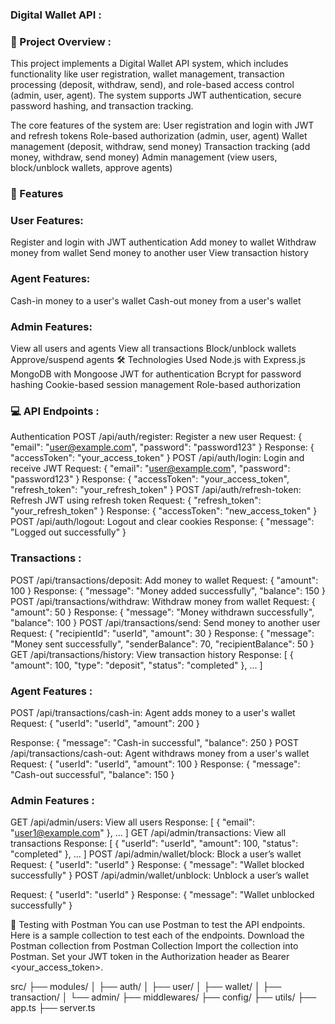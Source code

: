 ### Digital Wallet API :
### 📄 Project Overview :
This project implements a Digital Wallet API system, which includes functionality like user registration, wallet management, transaction processing (deposit, withdraw, send), and role-based access control (admin, user, agent). The system supports JWT authentication, secure password hashing, and transaction tracking.

The core features of the system are:
User registration and login with JWT and refresh tokens
Role-based authorization (admin, user, agent)
Wallet management (deposit, withdraw, send money)
Transaction tracking (add money, withdraw, send money)
Admin management (view users, block/unblock wallets, approve agents)

### 🚀 Features

### User Features:
Register and login with JWT authentication
Add money to wallet
Withdraw money from wallet
Send money to another user
View transaction history

### Agent Features:
Cash-in money to a user's wallet
Cash-out money from a user's wallet

### Admin Features:
View all users and agents
View all transactions
Block/unblock wallets
Approve/suspend agents
🛠️ Technologies Used
Node.js with Express.js
MongoDB with Mongoose
JWT for authentication
Bcrypt for password hashing
Cookie-based session management
Role-based authorization


### 💻 API Endpoints : 
Authentication
POST /api/auth/register: Register a new user
Request: { "email": "user@example.com", "password": "password123" }
Response: { "accessToken": "your_access_token" }
POST /api/auth/login: Login and receive JWT
Request: { "email": "user@example.com", "password": "password123" }
Response: { "accessToken": "your_access_token", "refresh_token": "your_refresh_token" }
POST /api/auth/refresh-token: Refresh JWT using refresh token
Request: { "refresh_token": "your_refresh_token" }
Response: { "accessToken": "new_access_token" }
POST /api/auth/logout: Logout and clear cookies
Response: { "message": "Logged out successfully" }

### Transactions :
POST /api/transactions/deposit: Add money to wallet
Request: { "amount": 100 }
Response: { "message": "Money added successfully", "balance": 150 }
POST /api/transactions/withdraw: Withdraw money from wallet
Request: { "amount": 50 }
Response: { "message": "Money withdrawn successfully", "balance": 100 }
POST /api/transactions/send: Send money to another user
Request: { "recipientId": "userId", "amount": 30 }
Response: { "message": "Money sent successfully", "senderBalance": 70, "recipientBalance": 50 }
GET /api/transactions/history: View transaction history
Response: [ { "amount": 100, "type": "deposit", "status": "completed" }, ... ]

### Agent Features : 
POST /api/transactions/cash-in: Agent adds money to a user's wallet
Request: { "userId": "userId", "amount": 200 }

Response: { "message": "Cash-in successful", "balance": 250 }
POST /api/transactions/cash-out: Agent withdraws money from a user's wallet
Request: { "userId": "userId", "amount": 100 }
Response: { "message": "Cash-out successful", "balance": 150 }

### Admin Features :
GET /api/admin/users: View all users
Response: [ { "email": "user1@example.com" }, ... ]
GET /api/admin/transactions: View all transactions
Response: [ { "userId": "userId", "amount": 100, "status": "completed" }, ... ]
POST /api/admin/wallet/block: Block a user’s wallet
Request: { "userId": "userId" }
Response: { "message": "Wallet blocked successfully" }
POST /api/admin/wallet/unblock: Unblock a user’s wallet

Request: { "userId": "userId" }
Response: { "message": "Wallet unblocked successfully" }

🧪 Testing with Postman
You can use Postman to test the API endpoints. Here is a sample collection to test each of the endpoints.
Download the Postman collection from Postman Collection
Import the collection into Postman.
Set your JWT token in the Authorization header as Bearer <your_access_token>.

src/
├── modules/
│ ├── auth/
│ ├── user/
│ ├── wallet/
│ ├── transaction/
│ └── admin/
├── middlewares/
├── config/
├── utils/
├── app.ts
├── server.ts
